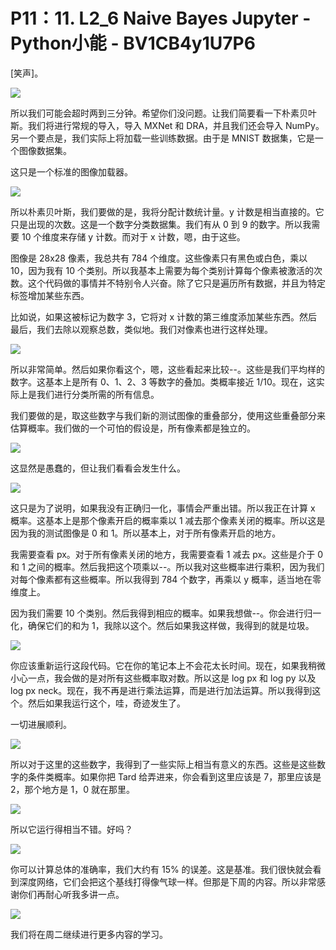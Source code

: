 # P11：11. L2_6 Naive Bayes Jupyter - Python小能 - BV1CB4y1U7P6

[笑声]。

![](img/920e8037c3ff7e2d551b095feeb71708_1.png)

所以我们可能会超时两到三分钟。希望你们没问题。让我们简要看一下朴素贝叶斯。我们将进行常规的导入，导入 MXNet 和 DRA，并且我们还会导入 NumPy。另一个要点是，我们实际上将加载一些训练数据。由于是 MNIST 数据集，它是一个图像数据集。

这只是一个标准的图像加载器。

![](img/920e8037c3ff7e2d551b095feeb71708_3.png)

所以朴素贝叶斯，我们要做的是，我将分配计数统计量。y 计数是相当直接的。它只是出现的次数。这是一个数字分类数据集。我们有从 0 到 9 的数字。所以我需要 10 个维度来存储 y 计数。而对于 x 计数，嗯，由于这些。

图像是 28x28 像素，我总共有 784 个维度。这些像素只有黑色或白色，乘以 10，因为我有 10 个类别。所以我基本上需要为每个类别计算每个像素被激活的次数。这个代码做的事情并不特别令人兴奋。除了它只是遍历所有数据，并且为特定标签增加某些东西。

比如说，如果这被标记为数字 3，它将对 x 计数的第三维度添加某些东西。然后最后，我们去除以观察总数，类似地。我们对像素也进行这样处理。

![](img/920e8037c3ff7e2d551b095feeb71708_5.png)

所以非常简单。然后如果你看这个，嗯，这些看起来比较--。这些是我们平均样的数字。这基本上是所有 0、1、2、3 等数字的叠加。类概率接近 1/10。现在，这实际上是我们进行分类所需的所有信息。

我们要做的是，取这些数字与我们新的测试图像的重叠部分，使用这些重叠部分来估算概率。我们做的一个可怕的假设是，所有像素都是独立的。

![](img/920e8037c3ff7e2d551b095feeb71708_7.png)

这显然是愚蠢的，但让我们看看会发生什么。

![](img/920e8037c3ff7e2d551b095feeb71708_9.png)

这只是为了说明，如果我没有正确归一化，事情会严重出错。所以我正在计算 x 概率。这基本上是那个像素开启的概率乘以 1 减去那个像素关闭的概率。所以这是因为我的测试图像是 0 和 1。所以基本上，对于所有像素开启的地方。

我需要查看 px。对于所有像素关闭的地方，我需要查看 1 减去 px。这些是介于 0 和 1 之间的概率。然后我把这个项乘以--。所以我对这些概率进行乘积，因为我们对每个像素都有这些概率。所以我得到 784 个数字，再乘以 y 概率，适当地在零维度上。

因为我们需要 10 个类别。然后我得到相应的概率。如果我想做--。你会进行归一化，确保它们的和为 1，我除以这个。然后如果我这样做，我得到的就是垃圾。

![](img/920e8037c3ff7e2d551b095feeb71708_11.png)

你应该重新运行这段代码。它在你的笔记本上不会花太长时间。现在，如果我稍微小心一点，我会做的是对所有这些概率取对数。所以这是 log px 和 log py 以及 log px neck。现在，我不再是进行乘法运算，而是进行加法运算。所以我得到这个。然后如果我运行这个，哇，奇迹发生了。

一切进展顺利。

![](img/920e8037c3ff7e2d551b095feeb71708_13.png)

所以对于这里的这些数字，我得到了一些实际上相当有意义的东西。这些是这些数字的条件类概率。如果你把 Tard 给弄进来，你会看到这里应该是 7，那里应该是 2，那个地方是 1，0 就在那里。

![](img/920e8037c3ff7e2d551b095feeb71708_15.png)

所以它运行得相当不错。好吗？

![](img/920e8037c3ff7e2d551b095feeb71708_17.png)

你可以计算总体的准确率，我们大约有 15% 的误差。这是基准。我们很快就会看到深度网络，它们会把这个基线打得像气球一样。但那是下周的内容。所以非常感谢你们再耐心听我多讲一点。

![](img/920e8037c3ff7e2d551b095feeb71708_19.png)

我们将在周二继续进行更多内容的学习。
